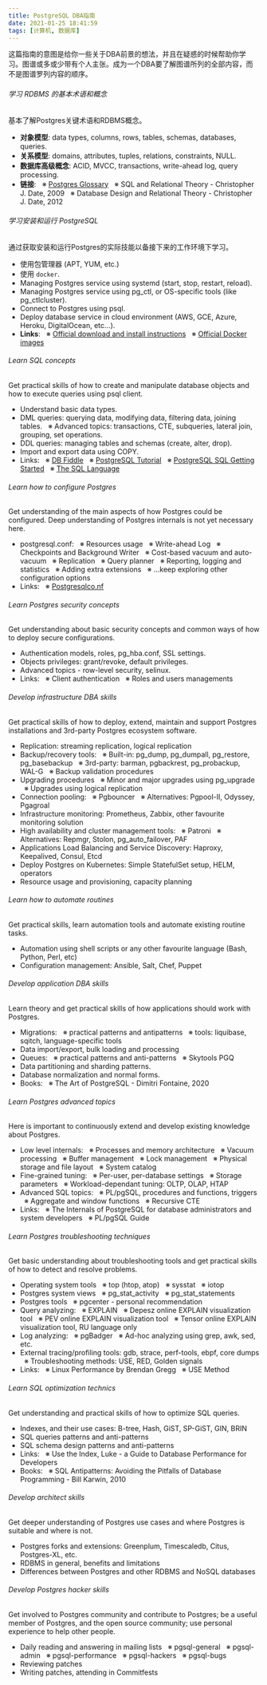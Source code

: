```yaml
---
title: PostgreSQL DBA指南
date: 2021-01-25 18:41:59
tags: [计算机, 数据库]
---
```


这篇指南的意图是给你一些关于DBA前景的想法，并且在疑惑的时候帮助你学习。图谱或多或少带有个人主张。成为一个DBA要了解图谱所列的全部内容，而不是图谱罗列内容的顺序。

###### 学习 RDBMS 的基本术语和概念
基本了解Postgres关键术语和RDBMS概念。

- **对象模型**: data types, columns, rows, tables, schemas, databases, queries.
- **关系模型**: domains, attributes, tuples, relations, constraints, NULL.
- **数据库高级概念**: ACID, MVCC, transactions, write-ahead log, query processing.
- **链接**: 
&nbsp;&nbsp;※  [Postgres Glossary](https://www.postgresql.org/docs/13/glossary.html)
&nbsp;&nbsp;※  SQL and Relational Theory - Christopher J. Date, 2009
&nbsp;&nbsp;※  Database Design and Relational Theory - Christopher J. Date, 2012

###### 学习安装和运行 PostgreSQL
通过获取安装和运行Postgres的实际技能以备接下来的工作环境下学习。
- 使用包管理器 (APT, YUM, etc.)
- 使用 `docker`.
- Managing Postgres service using systemd (start, stop, restart, reload).
- Managing Postgres service using pg_ctl, or OS-specific tools (like pg_ctlcluster).
- Connect to Postgres using psql.
- Deploy database service in cloud environment (AWS, GCE, Azure, Heroku, DigitalOcean, etc...).
- **Links**:
&nbsp;&nbsp;※ [Official download and install instructions](https://www.postgresql.org/download/)
&nbsp;&nbsp;※ [Official Docker images](https://hub.docker.com/_/postgres)

###### Learn SQL concepts
Get practical skills of how to create and manipulate database objects and how to execute queries using psql client.

- Understand basic data types.
- DML queries: querying data, modifying data, filtering data, joining tables.
&nbsp;&nbsp;※ Advanced topics: transactions, CTE, subqueries, lateral join, grouping, set operations.
- DDL queries: managing tables and schemas (create, alter, drop).
- Import and export data using COPY.
- Links:
&nbsp;&nbsp;※ [DB Fiddle](https://www.db-fiddle.com/)
&nbsp;&nbsp;※ [PostgreSQL Tutorial](https://www.postgresqltutorial.com/)
&nbsp;&nbsp;※ [PostgreSQL SQL Getting Started](https://www.postgresql.org/docs/current/tutorial-sql.html)
&nbsp;&nbsp;※ [The SQL Language](https://www.postgresql.org/docs/current/sql.html)
###### Learn how to configure Postgres
Get understanding of the main aspects of how Postgres could be configured. Deep understanding of Postgres internals is not yet necessary here.

- postgresql.conf:
&nbsp;&nbsp;※ Resources usage
&nbsp;&nbsp;※ Write-ahead Log
&nbsp;&nbsp;※ Checkpoints and Background Writer
&nbsp;&nbsp;※ Cost-based vacuum and auto-vacuum
&nbsp;&nbsp;※ Replication
&nbsp;&nbsp;※ Query planner
&nbsp;&nbsp;※ Reporting, logging and statistics
&nbsp;&nbsp;※ Adding extra extensions
&nbsp;&nbsp;※ ...keep exploring other configuration options
- Links:
&nbsp;&nbsp;※ [Postgresqlco.nf](http://postgresqlco.nf/)
###### Learn Postgres security concepts
Get understanding about basic security concepts and common ways of how to deploy secure configurations.

- Authentication models, roles, pg_hba.conf, SSL settings.
- Objects privileges: grant/revoke, default privileges.
- Advanced topics - row-level security, selinux.
- Links:
&nbsp;&nbsp;※ Client authentication
&nbsp;&nbsp;※ Roles and users managements
###### Develop infrastructure DBA skills
Get practical skills of how to deploy, extend, maintain and support Postgres installations and 3rd-party Postgres ecosystem software.

- Replication: streaming replication, logical replication
- Backup/recovery tools:
&nbsp;&nbsp;※ Built-in: pg_dump, pg_dumpall, pg_restore, pg_basebackup
&nbsp;&nbsp;※ 3rd-party: barman, pgbackrest, pg_probackup, WAL-G
&nbsp;&nbsp;※ Backup validation procedures
- Upgrading procedures
&nbsp;&nbsp;※ Minor and major upgrades using pg_upgrade
&nbsp;&nbsp;※ Upgrades using logical replication
- Connection pooling:
&nbsp;&nbsp;※ Pgbouncer
&nbsp;&nbsp;※ Alternatives: Pgpool-II, Odyssey, Pgagroal
- Infrastructure monitoring: Prometheus, Zabbix, other favourite monitoring solution
- High availability and cluster management tools:
&nbsp;&nbsp;※ Patroni
&nbsp;&nbsp;※ Alternatives: Repmgr, Stolon, pg_auto_failover, PAF
- Applications Load Balancing and Service Discovery: Haproxy, Keepalived, Consul, Etcd
- Deploy Postgres on Kubernetes: Simple StatefulSet setup, HELM, operators
- Resource usage and provisioning, capacity planning
###### Learn how to automate routines
Get practical skills, learn automation tools and automate existing routine tasks.

- Automation using shell scripts or any other favourite language (Bash, Python, Perl, etc)
- Configuration management: Ansible, Salt, Chef, Puppet
###### Develop application DBA skills
Learn theory and get practical skills of how applications should work with Postgres.

- Migrations:
&nbsp;&nbsp;※ practical patterns and antipatterns
&nbsp;&nbsp;※ tools: liquibase, sqitch, language-specific tools
- Data import/export, bulk loading and processing
- Queues:
&nbsp;&nbsp;※ practical patterns and anti-patterns
&nbsp;&nbsp;※ Skytools PGQ
- Data partitioning and sharding patterns.
- Database normalization and normal forms.
- Books:
&nbsp;&nbsp;※ The Art of PostgreSQL - Dimitri Fontaine, 2020
###### Learn Postgres advanced topics
Here is important to continuously extend and develop existing knowledge about Postgres.

- Low level internals:
&nbsp;&nbsp;※ Processes and memory architecture
&nbsp;&nbsp;※ Vacuum processing
&nbsp;&nbsp;※ Buffer management
&nbsp;&nbsp;※ Lock management
&nbsp;&nbsp;※ Physical storage and file layout
&nbsp;&nbsp;※ System catalog
- Fine-grained tuning:
&nbsp;&nbsp;※ Per-user, per-database settings
&nbsp;&nbsp;※ Storage parameters
&nbsp;&nbsp;※ Workload-dependant tuning: OLTP, OLAP, HTAP
- Advanced SQL topics:
&nbsp;&nbsp;※ PL/pgSQL, procedures and functions, triggers
&nbsp;&nbsp;※ Aggregate and window functions
&nbsp;&nbsp;※ Recursive CTE
- Links:
&nbsp;&nbsp;※ The Internals of PostgreSQL for database administrators and system developers
&nbsp;&nbsp;※ PL/pgSQL Guide
###### Learn Postgres troubleshooting techniques
Get basic understanding about troubleshooting tools and get practical skills of how to detect and resolve problems.

- Operating system tools
&nbsp;&nbsp;※ top (htop, atop)
&nbsp;&nbsp;※ sysstat
&nbsp;&nbsp;※ iotop
- Postgres system views
&nbsp;&nbsp;※ pg_stat_activity
&nbsp;&nbsp;※ pg_stat_statements
- Postgres tools
&nbsp;&nbsp;※ pgcenter - personal recommendation
- Query analyzing:
&nbsp;&nbsp;※ EXPLAIN
&nbsp;&nbsp;※ Depesz online EXPLAIN visualization tool
&nbsp;&nbsp;※ PEV online EXPLAIN visualization tool
&nbsp;&nbsp;※ Tensor online EXPLAIN visualization tool, RU language only
- Log analyzing:
&nbsp;&nbsp;※ pgBadger
&nbsp;&nbsp;※ Ad-hoc analyzing using grep, awk, sed, etc.
- External tracing/profiling tools: gdb, strace, perf-tools, ebpf, core dumps
&nbsp;&nbsp;※ Troubleshooting methods: USE, RED, Golden signals
- Links:
&nbsp;&nbsp;※ Linux Performance by Brendan Gregg
&nbsp;&nbsp;※ USE Method
###### Learn SQL optimization technics
Get understanding and practical skills of how to optimize SQL queries.

- Indexes, and their use cases: B-tree, Hash, GiST, SP-GiST, GIN, BRIN
- SQL queries patterns and anti-patterns
- SQL schema design patterns and anti-patterns
- Links:
&nbsp;&nbsp;※ Use the Index, Luke - a Guide to Database Performance for Developers
- Books:
&nbsp;&nbsp;※ SQL Antipatterns: Avoiding the Pitfalls of Database Programming - Bill Karwin, 2010
###### Develop architect skills
Get deeper understanding of Postgres use cases and where Postgres is suitable and where is not.

- Postgres forks and extensions: Greenplum, Timescaledb, Citus, Postgres-XL, etc.
- RDBMS in general, benefits and limitations
- Differences between Postgres and other RDBMS and NoSQL databases
###### Develop Postgres hacker skills
Get involved to Postgres community and contribute to Postgres; be a useful member of Postgres, and the open source community; use personal experience to help other people.

- Daily reading and answering in mailing lists
&nbsp;&nbsp;※ pgsql-general
&nbsp;&nbsp;※ pgsql-admin
&nbsp;&nbsp;※ pgsql-performance
&nbsp;&nbsp;※ pgsql-hackers
&nbsp;&nbsp;※ pgsql-bugs
- Reviewing patches
- Writing patches, attending in Commitfests